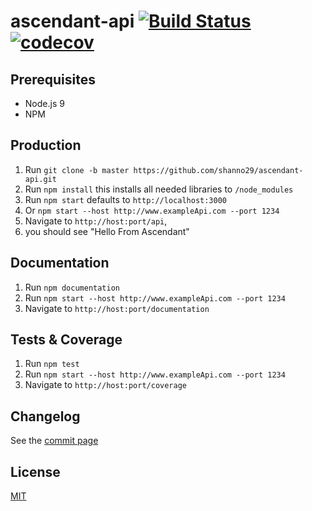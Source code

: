 # ascendant-api [![Build Status](https://travis-ci.org/shanno29/ascendant-api.svg?branch=master)](https://travis-ci.org/shanno29/ascendant-api) [![codecov](https://codecov.io/gh/shanno29/ascendant-api/branch/master/graph/badge.svg)](https://codecov.io/gh/shanno29/ascendant-api)

## Prerequisites
* Node.js 9
* NPM

## Production
1. Run `git clone -b master https://github.com/shanno29/ascendant-api.git`
2. Run `npm install` this installs all needed libraries to `/node_modules`
1. Run `npm start` defaults to `http://localhost:3000`
1. Or `npm start --host http://www.exampleApi.com --port 1234`
2. Navigate to `http://host:port/api`, 
4. you should see "Hello From Ascendant"

## Documentation
1. Run `npm documentation`
1. Run `npm start --host http://www.exampleApi.com --port 1234`
3. Navigate to `http://host:port/documentation`

## Tests & Coverage
1. Run `npm test`
1. Run `npm start --host http://www.exampleApi.com --port 1234`
3. Navigate to `http://host:port/coverage`

## Changelog
See the [commit page](https://github.com/shanno29/ascendant-api/commits/master)

## License
[MIT](LICENSE)
